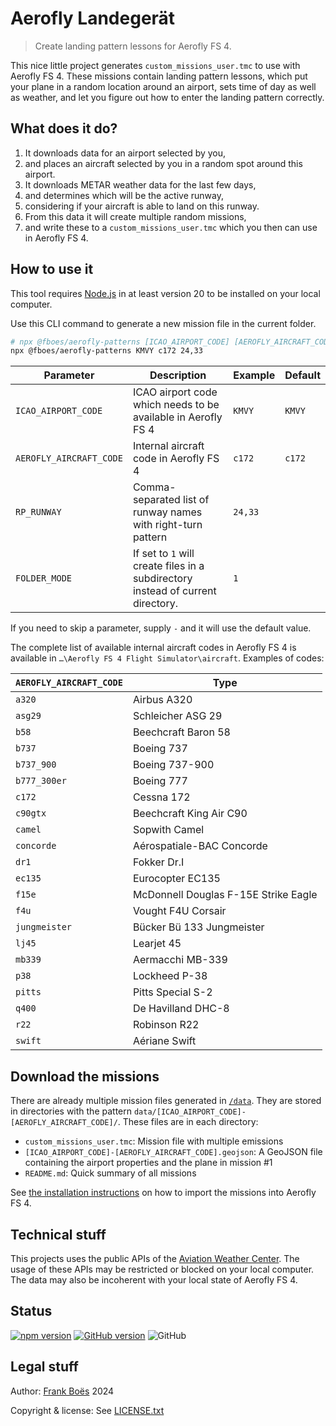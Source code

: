 # Aerofly Landegerät

> Create landing pattern lessons for Aerofly FS 4.

This nice little project generates `custom_missions_user.tmc` to use with Aerofly FS 4. These missions contain landing pattern lessons, which put your plane in a random location around an airport, sets time of day as well as weather, and let you figure out how to enter the landing pattern correctly.

## What does it do?

1. It downloads data for an airport selected by you,
2. and places an aircraft selected by you in a random spot around this airport.
3. It downloads METAR weather data for the last few days,
4. and determines which will be the active runway,
5. considering if your aircraft is able to land on this runway.
6. From this data it will create multiple random missions,
7. and write these to a `custom_missions_user.tmc` which you then can use in Aerofly FS 4.

## How to use it

This tool requires [Node.js](https://nodejs.org/en) in at least version 20 to be installed on your local computer.

Use this CLI command to generate a new mission file in the current folder.

```bash
# npx @fboes/aerofly-patterns [ICAO_AIRPORT_CODE] [AEROFLY_AIRCRAFT_CODE] [RP_RUNWAY,..]
npx @fboes/aerofly-patterns KMVY c172 24,33
```

| Parameter               | Description                                                                     | Example | Default |
| ----------------------- | ------------------------------------------------------------------------------- | ------- | ------- |
| `ICAO_AIRPORT_CODE`     | ICAO airport code which needs to be available in Aerofly FS 4                   | `KMVY`  | `KMVY`  |
| `AEROFLY_AIRCRAFT_CODE` | Internal aircraft code in Aerofly FS 4                                          | `c172`  | `c172`  |
| `RP_RUNWAY`             | Comma-separated list of runway names with right-turn pattern                    | `24,33` |         |
| `FOLDER_MODE`           | If set to `1` will create files in a subdirectory instead of current directory. | `1`     |         |

If you need to skip a parameter, supply `-` and it will use the default value.

The complete list of available internal aircraft codes in Aerofly FS 4 is available in `…\Aerofly FS 4 Flight Simulator\aircraft`. Examples of codes:

| `AEROFLY_AIRCRAFT_CODE` | Type                                 |
| ----------------------- | ------------------------------------ |
| `a320`                  | Airbus A320                          |
| `asg29`                 | Schleicher ASG 29                    |
| `b58`                   | Beechcraft Baron 58                  |
| `b737`                  | Boeing 737                           |
| `b737_900`              | Boeing 737-900                       |
| `b777_300er`            | Boeing 777                           |
| `c172`                  | Cessna 172                           |
| `c90gtx`                | Beechcraft King Air C90              |
| `camel`                 | Sopwith Camel                        |
| `concorde`              | Aérospatiale-BAC Concorde            |
| `dr1`                   | Fokker Dr.I                          |
| `ec135`                 | Eurocopter EC135                     |
| `f15e`                  | McDonnell Douglas F-15E Strike Eagle |
| `f4u`                   | Vought F4U Corsair                   |
| `jungmeister`           | Bücker Bü 133 Jungmeister            |
| `lj45`                  | Learjet 45                           |
| `mb339`                 | Aermacchi MB-339                     |
| `p38`                   | Lockheed P-38                        |
| `pitts`                 | Pitts Special S-2                    |
| `q400`                  | De Havilland DHC-8                   |
| `r22`                   | Robinson R22                         |
| `swift`                 | Aériane Swift                        |

## Download the missions

There are already multiple mission files generated in [`/data`](./data/). They are stored in directories with the pattern `data/[ICAO_AIRPORT_CODE]-[AEROFLY_AIRCRAFT_CODE]/`. These files are in each directory:

- `custom_missions_user.tmc`: Mission file with multiple emissions
- `[ICAO_AIRPORT_CODE]-[AEROFLY_AIRCRAFT_CODE].geojson`: A GeoJSON file containing the airport properties and the plane in mission #1
- `README.md`: Quick summary of all missions

See [the installation instructions](https://fboes.github.io/aerofly-missions/docs/generic-installation.html) on how to import the missions into Aerofly FS 4.

## Technical stuff

This projects uses the public APIs of the [Aviation Weather Center](https://aviationweather.gov/). The usage of these APIs may be restricted or blocked on your local computer. The data may also be incoherent with your local state of Aerofly FS 4.

## Status

[![npm version](https://badge.fury.io/js/@fboes%2Faerofly-patterns.svg)](https://badge.fury.io/js/@fboes%2Faerofly-patterns)
[![GitHub version](https://badge.fury.io/gh/fboes%2Faerofly-patterns.svg)](https://badge.fury.io/gh/fboes%2Faerofly-patterns)
![GitHub](https://img.shields.io/github/license/fboes/aerofly-patterns.svg)

## Legal stuff

Author: [Frank Boës](https://3960.org/) 2024

Copyright & license: See [LICENSE.txt](LICENSE.txt)
